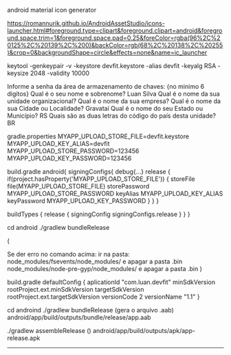 android material icon generator

https://romannurik.github.io/AndroidAssetStudio/icons-launcher.html#foreground.type=clipart&foreground.clipart=android&foreground.space.trim=1&foreground.space.pad=0.25&foreColor=rgba(96%2C%20125%2C%20139%2C%200)&backColor=rgb(68%2C%20138%2C%20255)&crop=0&backgroundShape=circle&effects=none&name=ic_launcher

keytool -genkeypair -v -keystore devfit.keystore -alias devfit -keyalg RSA -keysize 2048 -validity 10000

Informe a senha da área de armazenamento de chaves: {no minimo 6 digitos}
Qual é o seu nome e sobrenome? Luan Silva
Qual é o nome da sua unidade organizacional?
Qual é o nome da sua empresa?
Qual é o nome da sua Cidade ou Localidade? Gravataí
Qual é o nome do seu Estado ou Município? RS
Quais são as duas letras do código do país desta unidade? BR

gradle.properties
MYAPP_UPLOAD_STORE_FILE=devfit.keystore
MYAPP_UPLOAD_KEY_ALIAS=devfit
MYAPP_UPLOAD_STORE_PASSWORD=123456
MYAPP_UPLOAD_KEY_PASSWORD=123456

build.gradle
android{
signingConfigs{
debug{...}
release {
if(project.hasProperty('MYAPP_UPLOAD_STORE_FILE')) {
storeFile file(MYAPP_UPLOAD_STORE_FILE)
storePassword MYAPP_UPLOAD_STORE_PASSWORD
keyAlias MYAPP_UPLOAD_KEY_ALIAS
keyPassword MYAPP_UPLOAD_KEY_PASSWORD
}
}
}

buildTypes {
release {
signingConfig signingConfigs.release
}
}
}

cd android
./gradlew bundleRelease

(

Se der erro no comando acima:
ir na pasta:
node_modules/fsevents/node_modules/ e apagar a pasta .bin
node_modules/node-pre-gyp/node_modules/ e apagar a pasta .bin
)

build.gradle
defaultConfig {
aplicationId "com.luan.devfit"
minSdkVersion rootProject.ext.minSdkVersion
targetSdkVersion rootProject.ext.targetSdkVersion
versionCode 2
versionName "1.1"
}

cd androind
./gradlew bundleRelease (gera o arquivo .aab)
android/app/build/outputs/bundle/release/app.aab

./gradlew assembleRelease ()
android/app/build/outputs/apk/app-release.apk

---
